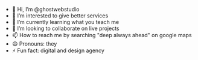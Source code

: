 - 👋 Hi, I’m @ghostwebstudio
- 👀 I’m interested to give better services
- 🌱 I’m currently learning what you teach me
- 💞️ I’m looking to collaborate on live projects
- 📫 How to reach me by searching "deep always ahead" on google maps
- 😄 Pronouns: they
- ⚡ Fun fact: digital and design agency

<!---
ghostwebstudio/ghostwebstudio is a ✨ special ✨ repository because its `README.md` (this file) appears on your GitHub profile.
You can click the Preview link to take a look at your changes.
--->
